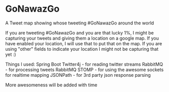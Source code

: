 GoNawazGo
=========

A Tweet map showing whose tweeting #GoNawazGo around the world

If you are tweeting #GoNawazGo and you are that lucky 1%, I might be capturing your tweets and giving them a location on a google map. If you have enabled your location, I will use that to put that on the map. If you are using "other" fields to indicate your location I might not be capturing that yet :)

Things I used:
Spring Boot 
Twitter4j - for reading twitter streams
RabbitMQ - for processing tweets
RabbitMQ STOMP - for using the awesome sockets for realtime mapping
JSONPath - for 3rd party json response parsing

More awesomeness will be added with time

